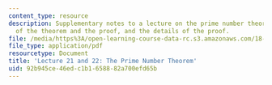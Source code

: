 ```yaml
---
content_type: resource
description: Supplementary notes to a lecture on the prime number theorem, the history
  of the theorem and the proof, and the details of the proof.
file: /media/https%3A/open-learning-course-data-rc.s3.amazonaws.com/18-112-functions-of-a-complex-variable-fall-2008/92b945ce46edc1b1658882a700efd65b_lecture21_22.pdf
file_type: application/pdf
resourcetype: Document
title: 'Lecture 21 and 22: The Prime Number Theorem'
uid: 92b945ce-46ed-c1b1-6588-82a700efd65b
---
```

